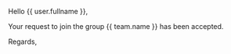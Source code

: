 Hello {{ user.fullname }},

Your request to join the group {{ team.name }} has been accepted.

Regards,

